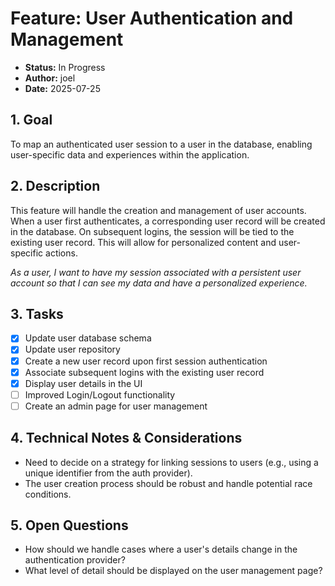 # Feature: User Authentication and Management

- **Status:** In Progress
- **Author:** joel
- **Date:** 2025-07-25

## 1. Goal

To map an authenticated user session to a user in the database, enabling user-specific data and experiences within the
application.

## 2. Description

This feature will handle the creation and management of user accounts. When a user first authenticates, a corresponding
user record will be created in the database. On subsequent logins, the session will be tied to the existing user record.
This will allow for personalized content and user-specific actions.

*As a user, I want to have my session associated with a persistent user account so that I can see my data and have a
personalized experience.*

## 3. Tasks

- [x] Update user database schema
- [x] Update user repository
- [x] Create a new user record upon first session authentication
- [x] Associate subsequent logins with the existing user record
- [x] Display user details in the UI
- [ ] Improved Login/Logout functionality
- [ ] Create an admin page for user management

## 4. Technical Notes & Considerations

- Need to decide on a strategy for linking sessions to users (e.g., using a unique identifier from the auth provider).
- The user creation process should be robust and handle potential race conditions.

## 5. Open Questions

- How should we handle cases where a user's details change in the authentication provider?
- What level of detail should be displayed on the user management page?
